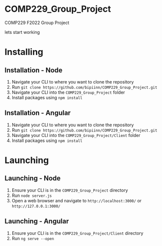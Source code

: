 # COMP229_Group_Project
COMP229 F2022 Group Project

lets start working


# Installing
## Installation - Node
1. Navigate your CLI to where you want to clone the repository
2. Run `git clone https://github.com/bipiinn/COMP229_Group_Project.git`
3. Navigate your CLI into the `COMP229_Group_Project` folder
3. Install packages using `npm install`

## Installation - Angular
1. Navigate your CLI to where you want to clone the repository
2. Run `git clone https://github.com/bipiinn/COMP229_Group_Project.git`
3. Navigate your CLI into the `COMP229_Group_Project/Client` folder
3. Install packages using `npm install`

# Launching
## Launching - Node
1. Ensure your CLI is in the `COMP229_Group_Project` directory
2. Run `node server.js`
3. Open a web browser and navigate to `http://localhost:3000/` or `http://127.0.0.1:3000/`

## Launching - Angular
1. Ensure your CLI is in the `COMP229_Group_Project/Client` directory
2. Run `ng serve --open`
